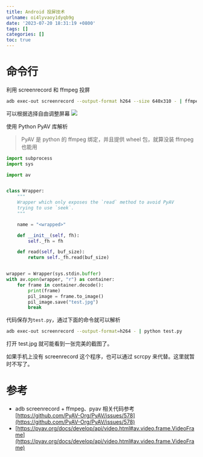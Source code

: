 ```yaml
---
title: Android 投屏技术
urlname: oi4lyvaoy1dyqb9g
date: '2023-07-20 18:31:19 +0800'
tags: []
categories: []
toc: true
---
```


# 命令行

利用 screenrecord 和 ffmpeg 投屏

```bash
adb exec-out screenrecord --output-format h264 --size 640x310 - | ffmpeg -i - -f sdl -
```

可以根据选择自由调整屏幕
![](/images/yuque/Ftoh4QGkLggk9O-XOgGV08PR0gy5.png)

使用 Python PyAV 库解析

> PyAV 是 python 的 ffmpeg 绑定，并且提供 wheel 包，就算没装 ffmpeg 也能用

```python
import subprocess
import sys

import av


class Wrapper:
    """
    Wrapper which only exposes the `read` method to avoid PyAV
    trying to use `seek`.
    """

    name = "<wrapped>"

    def __init__(self, fh):
        self._fh = fh

    def read(self, buf_size):
        return self._fh.read(buf_size)


wrapper = Wrapper(sys.stdin.buffer)
with av.open(wrapper, "r") as container:
    for frame in container.decode():
        print(frame)
        pil_image = frame.to_image()
        pil_image.save("test.jpg")
        break
```

代码保存为`test.py`，通过下面的命令就可以解析

```bash
adb exec-out screenrecord --output-format=h264 - | python test.py
```

打开 test.jpg 就可能看到一张完美的截图了。

如果手机上没有 screenrecord 这个程序，也可以通过 scrcpy 来代替。这里就暂时不写了。

# 参考

- adb screenrecord + ffmpeg、pyav 相关代码参考 [https://github.com/PyAV-Org/PyAV/issues/578](https://github.com/PyAV-Org/PyAV/issues/578)
- [https://pyav.org/docs/develop/api/video.html#av.video.frame.VideoFrame](https://pyav.org/docs/develop/api/video.html#av.video.frame.VideoFrame)
